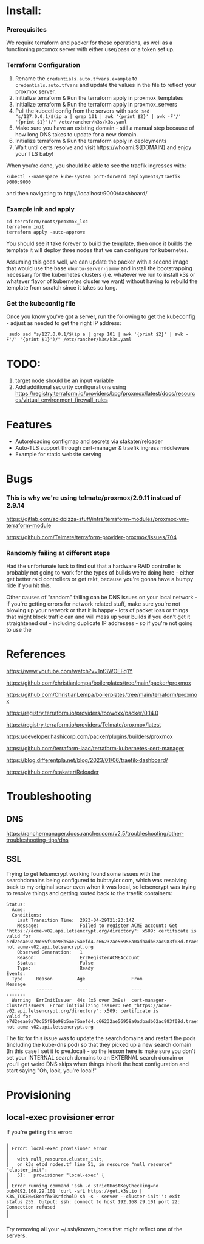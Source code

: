 # Install:

### Prerequisites

We require terraform and packer for these operations, as well as a functioning proxmox server with either user/pass or a token set up.

### Terraform Configuration

1. Rename the `credentials.auto.tfvars.example` to `credentials.auto.tfvars` and update the values in the file to reflect your proxmox server.
2. Initialize terraform & Run the terraform apply in proxmox_templates
3. Initialize terraform & Run the terraform apply in proxmox_servers
4. Pull the kubectl config from the servers with `sudo sed "s/127.0.0.1/$(ip a | grep 101 | awk '{print $2}' | awk -F'/' '{print $1}')/" /etc/rancher/k3s/k3s.yaml`
5. Make sure you have an existing domain - still a manual step because of how long DNS takes to update for a new domain.
6. Initialize terraform & Run the terraform apply in deployments
7. Wait until certs resolve and visit https://whoami.${DOMAIN} and enjoy your TLS baby!

When you're done, you should be able to see the traefik ingresses with: 

```
kubectl --namespace kube-system port-forward deployments/traefik 9000:9000
```

and then navigating to http://localhost:9000/dashboard/

### Example init and apply

```
cd terraform/roots/proxmox_lxc
terraform init
terraform apply -auto-approve

```

You should see it take forever to build the template, then once it builds the template it will deploy three nodes that we can configure for kubernetes.

Assuming this goes well, we can update the packer with a second image that would use the base `ubuntu-server-jammy` and install the bootstrapping necessary for the kubernetes clusters (i.e. whatever we run to install k3s or whatever flavor of kubernetes cluster we want) without having to rebuild the template from scratch since it takes so long.

### Get the kubeconfig file

Once you know you've got a server, run the following to get the kubeconfig - adjust as needed to get the right IP address:

```
 sudo sed "s/127.0.0.1/$(ip a | grep 101 | awk '{print $2}' | awk -F'/' '{print $1}')/" /etc/rancher/k3s/k3s.yaml
```

# TODO:

1. target node should be an input variable
2. Add additional security configurations using https://registry.terraform.io/providers/bpg/proxmox/latest/docs/resources/virtual_environment_firewall_rules


# Features

* Autoreloading configmap and secrets via stakater/reloader
* Auto-TLS support through cert-manager & traefik ingress middleware
* Example for static website serving


# Bugs

### This is why we're using telmate/proxmox/2.9.11 instead of 2.9.14

https://gitlab.com/acidpizza-stuff/infra/terraform-modules/proxmox-vm-terraform-module

https://github.com/Telmate/terraform-provider-proxmox/issues/704

### Randomly failing at different steps

Had the unfortunate luck to find out that a hardware RAID controller is probably not going to work for the types of builds we're doing here - either get better raid controllers or get rekt, because you're gonna have a bumpy ride if you hit this.

Other causes of "random" failing can be DNS issues on your local network - if you're getting errors for network related stuff, make sure you're not blowing up your network or that it is happy - lots of packet loss or things that might block traffic can and will mess up your builds if you don't get it straightened out - including duplicate IP addresses - so if you're not going to use the

# References

https://www.youtube.com/watch?v=1nf3WOEFq1Y

https://github.com/christianlempa/boilerplates/tree/main/packer/proxmox

https://github.com/ChristianLempa/boilerplates/tree/main/terraform/proxmox

https://registry.terraform.io/providers/toowoxx/packer/0.14.0

https://registry.terraform.io/providers/Telmate/proxmox/latest

https://developer.hashicorp.com/packer/plugins/builders/proxmox

https://github.com/terraform-iaac/terraform-kubernetes-cert-manager

https://blog.differentpla.net/blog/2023/01/06/traefik-dashboard/

https://github.com/stakater/Reloader

# Troubleshooting

## DNS

https://ranchermanager.docs.rancher.com/v2.5/troubleshooting/other-troubleshooting-tips/dns

## SSL

Trying to get letsencrypt working found some issues with the searchdomains being configured to bubtaylor.com, which was resolving back to my original server even when it was local, so letsencrypt was trying to resolve things and getting routed back to the traefik containers:

```
Status:
  Acme:
  Conditions:
    Last Transition Time:  2023-04-29T21:23:14Z
    Message:               Failed to register ACME account: Get "https://acme-v02.api.letsencrypt.org/directory": x509: certificate is valid for e7d2eeae9a70c65f91e98b5ae75aefd4.c66232ae56958a0adbadb62ac983f08d.traefik.default, not acme-v02.api.letsencrypt.org
    Observed Generation:   1
    Reason:                ErrRegisterACMEAccount
    Status:                False
    Type:                  Ready
Events:
  Type     Reason         Age                 From                         Message
  ----     ------         ----                ----                         -------
  Warning  ErrInitIssuer  44s (x6 over 3m9s)  cert-manager-clusterissuers  Error initializing issuer: Get "https://acme-v02.api.letsencrypt.org/directory": x509: certificate is 
valid for e7d2eeae9a70c65f91e98b5ae75aefd4.c66232ae56958a0adbadb62ac983f08d.traefik.default, not acme-v02.api.letsencrypt.org 
```

The fix for this issue was to update the searchdomains and restart the pods (including the kube-dns pod) so that they picked up a new search domain (In this case I set it to pve.local) - so the lesson here is make sure you don't set your INTERNAL search domains to an EXTERNAL search domain or you'll get weird DNS skips when things inherit the host configuration and start saying "Oh, look, you're local!"

# Provisioning

## local-exec provisioner error

If you're getting this error:

```
╷
│ Error: local-exec provisioner error
│
│   with null_resource.cluster_init,
│   on k3s_etcd_nodes.tf line 51, in resource "null_resource" "cluster_init":
│   51:   provisioner "local-exec" {
│
│ Error running command 'ssh -o StrictHostKeyChecking=no bub@192.168.29.101 'curl -sfL https://get.k3s.io | K3S_TOKEN=CBeafhx9KrfcholD sh -s - server --cluster-init'': exit status 255. Output: ssh: connect to host 192.168.29.101 port 22: Connection refused
│
╵ 
```

Try removing all your ~/.ssh/known_hosts that might reflect one of the servers.
